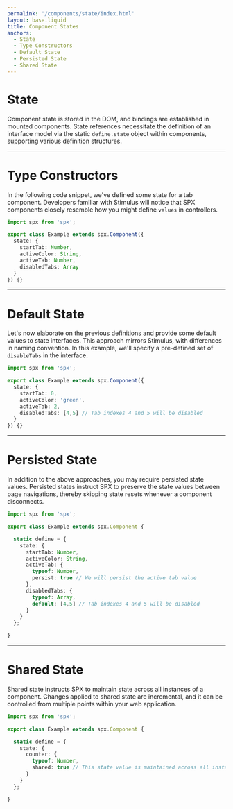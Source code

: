 ```yaml
---
permalink: '/components/state/index.html'
layout: base.liquid
title: Component States
anchors:
  - State
  - Type Constructors
  - Default State
  - Persisted State
  - Shared State
---
```


# State

Component state is stored in the DOM, and bindings are established in mounted components. State references necessitate the definition of an interface model via the static `define.state` object within components, supporting various definition structures.

---

# Type Constructors

In the following code snippet, we've defined some state for a tab component. Developers familiar with Stimulus will notice that SPX components closely resemble how you might define `values` in controllers.

<!-- prettier-ignore -->
```ts
import spx from 'spx';

export class Example extends spx.Component({
  state: {
    startTab: Number,
    activeColor: String,
    activeTab: Number,
    disabledTabs: Array
  }
}) {}
```

---

# Default State

Let's now elaborate on the previous definitions and provide some default values to state interfaces. This approach mirrors Stimulus, with differences in naming convention. In this example, we'll specify a pre-defined set of `disableTabs` in the interface.

<!-- prettier-ignore -->
```ts
import spx from 'spx';

export class Example extends spx.Component({
  state: {
    startTab: 0,
    activeColor: 'green',
    activeTab: 2,
    disabledTabs: [4,5] // Tab indexes 4 and 5 will be disabled
  }
}) {}
```

---

# Persisted State

In addition to the above approaches, you may require persisted state values. Persisted states instruct SPX to preserve the state values between page navigations, thereby skipping state resets whenever a component disconnects.

<!-- prettier-ignore -->
```ts
import spx from 'spx';

export class Example extends spx.Component {

  static define = {
    state: {
      startTab: Number,
      activeColor: String,
      activeTab: {
        typeof: Number,
        persist: true // We will persist the active tab value
      },
      disabledTabs: {
        typeof: Array,
        default: [4,5] // Tab indexes 4 and 5 will be disabled
      }
    }
  };

}
```

---

# Shared State

Shared state instructs SPX to maintain state across all instances of a component. Changes applied to shared state are incremental, and it can be controlled from multiple points within your web application.

<!-- prettier-ignore -->
```ts
import spx from 'spx';

export class Example extends spx.Component {

  static define = {
    state: {
      counter: {
        typeof: Number,
        shared: true // This state value is maintained across all instances
      }
    }
  };

}
```
